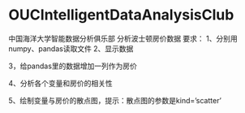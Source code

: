 # OUCIntelligentDataAnalysisClub
中国海洋大学智能数据分析俱乐部
分析波士顿房价数据
要求：
1、分别用numpy、pandas读取文件
2、显示数据
 
3，给pandas里的数据增加一列作为房价
 
4、分析各个变量和房价的相关性
 
5、绘制变量与房价的散点图，提示：散点图的参数是kind=’scatter’
 
